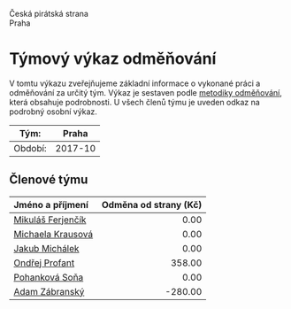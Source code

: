 Česká pirátská strana  
Praha

Týmový výkaz odměňování
===========================

V tomtu výkazu zveřejňujeme základní informace o vykonané práci a odměňování
za určitý tým. Výkaz je sestaven podle [metodiky odměňování][metodika],
která obsahuje podrobnosti. U všech členů týmu je uveden odkaz na podrobný osobní výkaz.

Tým:                     | Praha
-----------------------  | --------------------
Období:                  | 2017-10

Členové týmu
--------------

| Jméno a příjmení                        |   Odměna od strany (Kč) |
|:----------------------------------------|------------------------:|
| [Mikuláš Ferjenčík](mikulas-ferjencik/) |                    0.00 |
| [Michaela Krausová](michaela-krausova/) |                    0.00 |
| [Jakub Michálek](jakub-michalek/)       |                    0.00 |
| [Ondřej Profant](ondrej-profant/)       |                  358.00 |
| [Pohanková Soňa](pohankova-sona/)       |                    0.00 |
| [Adam Zábranský](adam-zabransky/)       |                 -280.00 |


[metodika]: https://redmine.pirati.cz/projects/po/wiki/Odmenovani
